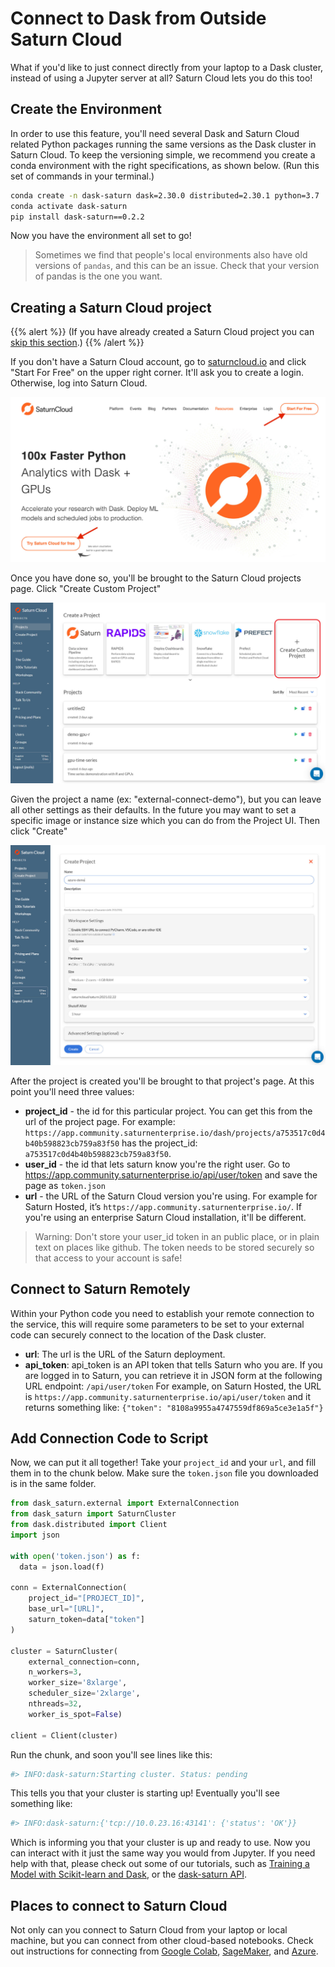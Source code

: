 # Connect to Dask from Outside Saturn Cloud

What if you'd like to just connect directly from your laptop to a Dask cluster, instead of using a Jupyter server at all? Saturn Cloud lets you do this too!

## Create the Environment

In order to use this feature, you'll need several Dask and Saturn Cloud related Python packages running the same versions as the Dask cluster in Saturn Cloud.
To keep the versioning simple, we recommend you create a conda environment with the right specifications, as shown below. (Run this set of commands in your terminal.)

```bash
conda create -n dask-saturn dask=2.30.0 distributed=2.30.1 python=3.7
conda activate dask-saturn
pip install dask-saturn==0.2.2
```

Now you have the environment all set to go!

> Sometimes we find that people's local environments also have old versions of `pandas`, and this can be an issue. Check that your version of pandas is the one you want.

## Creating a Saturn Cloud project

{{% alert %}}
(If you have already created a Saturn Cloud project you can [skip this section](#connect-to-saturn-remotely).)
{{% /alert %}}

If you don't have a Saturn Cloud account, go to [saturncloud.io](https://saturncloud.io) and click "Start For Free" on the upper right corner. It'll ask you to create a login. Otherwise, log into Saturn Cloud.

<img src="/images/docs/signup1.jpg" alt-text="Saturn Cloud homepage" class="doc-image">

Once you have done so, you'll be brought to the Saturn Cloud projects page. Click "Create Custom Project"

<img src="/images/docs/custom_project.jpg" alt-text="Create custom project" class="doc-image">

Given the project a name (ex: "external-connect-demo"), but you can leave all other settings as their defaults. In the future you may want to set a specific image or instance size which you can do from the Project UI. Then click "Create"

<img src="/images/docs/azure_external_connect_07.jpg" alt-text="Custom project choices" class="doc-image">

After the project is created you'll be brought to that project's page. At this point you'll need three values:

- **project_id** - the id for this particular project. You can get this from the url of the project page. For example: `https://app.community.saturnenterprise.io/dash/projects/a753517c0d4b40b598823cb759a83f50` has the project_id: `a753517c0d4b40b598823cb759a83f50`.
- **user_id** - the id that lets saturn know you're the right user. Go to  <a href="https://app.community.saturnenterprise.io/api/user/token" target='_blank' rel='noopener'>https://app.community.saturnenterprise.io/api/user/token</a> and save the page as `token.json`
- **url** - the URL of the Saturn Cloud version you're using. For example for Saturn Hosted, it’s `https://app.community.saturnenterprise.io/`. If you're using an enterprise Saturn Cloud installation, it'll be different.

> Warning: Don't store your user_id token in an public place, or in plain text on places like github. The token needs to be stored securely so that access to your account is safe!

## Connect to Saturn Remotely

Within your Python code you need to establish your remote connection to the service, this will require some parameters to be set to your external code can securely connect to the location of the Dask cluster.

* **url**: The url is the URL of the Saturn deployment. 
* **api_token**: api_token is an API token that tells Saturn who you are. If you are logged in to Saturn, you can retrieve it in JSON form at the following URL endpoint: `/api/user/token` For example, on Saturn Hosted, the URL is `https://app.community.saturnenterprise.io/api/user/token` and it returns something like:
`{"token": "8108a9955a4747559df869a5ce3e1a5f"}`

## Add Connection Code to Script

Now, we can put it all together! Take your `project_id` and your `url`, and fill them in to the chunk below. Make sure the `token.json` file you downloaded is in the same folder.

```python
from dask_saturn.external import ExternalConnection
from dask_saturn import SaturnCluster
from dask.distributed import Client
import json

with open('token.json') as f:
  data = json.load(f)

conn = ExternalConnection(
    project_id="[PROJECT_ID]",
    base_url="[URL]",
    saturn_token=data["token"]
)

cluster = SaturnCluster(
    external_connection=conn,
    n_workers=3,
    worker_size='8xlarge',
    scheduler_size='2xlarge',
    nthreads=32,
    worker_is_spot=False)

client = Client(cluster)
```

Run the chunk, and soon you'll see lines like this:

```python
#> INFO:dask-saturn:Starting cluster. Status: pending
```

This tells you that your cluster is starting up! Eventually you'll see something like:  

```python
#> INFO:dask-saturn:{'tcp://10.0.23.16:43141': {'status': 'OK'}}
```

Which is informing you that your cluster is up and ready to use. Now you can interact with it just the same way you would from Jupyter. If you need help with that, please check out some of our tutorials, such as [Training a Model with Scikit-learn and Dask](<docs/Examples/MachineLearning/sklearn-training.md>), or the <a href="https://github.com/saturncloud/dask-saturn" target='_blank' rel='noopener'>dask-saturn API</a>. 

## Places to connect to Saturn Cloud

Not only can you connect to Saturn Cloud from your laptop or local machine, but you can connect from other cloud-based notebooks. Check out instructions for connecting from [Google Colab](<docs/Using Saturn Cloud/External Connect/colab_external_connect.md>), [SageMaker](<docs/Using Saturn Cloud/External Connect/sagemaker_external_connect.md>), and [Azure](<docs/Using Saturn Cloud/External Connect/azure_external_connect.md>).